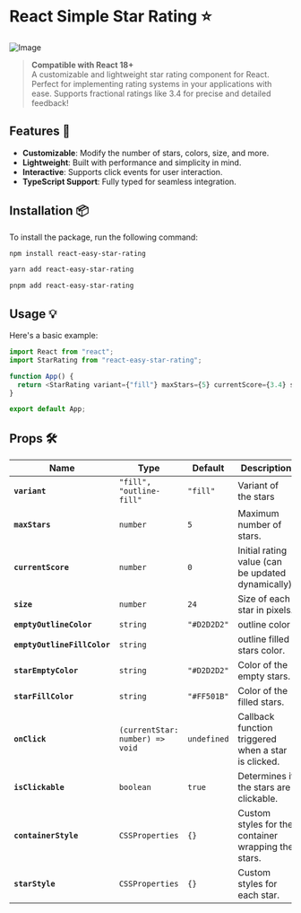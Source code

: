 # React Simple Star Rating ⭐️

![Image](https://github.com/user-attachments/assets/2b577e6d-eb60-43f9-b92e-9f31ff814edf)

> **Compatible with React 18+**  
> A customizable and lightweight star rating component for React.
> Perfect for implementing rating systems in your applications with ease.
> Supports fractional ratings like 3.4 for precise and detailed feedback!

## Features 🚀

- **Customizable**: Modify the number of stars, colors, size, and more.
- **Lightweight**: Built with performance and simplicity in mind.
- **Interactive**: Supports click events for user interaction.
- **TypeScript Support**: Fully typed for seamless integration.

## Installation 📦

To install the package, run the following command:

```bash
npm install react-easy-star-rating

yarn add react-easy-star-rating

pnpm add react-easy-star-rating
```

## Usage 💡

Here's a basic example:

```ts
import React from "react";
import StarRating from "react-easy-star-rating";

function App() {
  return <StarRating variant={"fill"} maxStars={5} currentScore={3.4} size={30} onClick={(rating) => console.log(`Rated: ${rating}`)} />;
}

export default App;
```

## Props 🛠️

| Name                        | Type                            | Default     | Description                                         |
| --------------------------- | ------------------------------- | ----------- | --------------------------------------------------- |
| **`variant`**               | `"fill", "outline-fill"`        | `"fill"`    | Variant of the stars                                |
| **`maxStars`**              | `number`                        | `5`         | Maximum number of stars.                            |
| **`currentScore`**          | `number`                        | `0`         | Initial rating value (can be updated dynamically).  |
| **`size`**                  | `number`                        | `24`        | Size of each star in pixels.                        |
| **`emptyOutlineColor`**     | `string`                        | `"#D2D2D2"` | outline color                                       |
| **`emptyOutlineFillColor`** | `string`                        |             | outline filled stars color.                         |
| **`starEmptyColor`**        | `string`                        | `"#D2D2D2"` | Color of the empty stars.                           |
| **`starFillColor`**         | `string`                        | `"#FF501B"` | Color of the filled stars.                          |
| **`onClick`**               | `(currentStar: number) => void` | `undefined` | Callback function triggered when a star is clicked. |
| **`isClickable`**           | `boolean`                       | `true`      | Determines if the stars are clickable.              |
| **`containerStyle`**        | `CSSProperties`                 | `{}`        | Custom styles for the container wrapping the stars. |
| **`starStyle`**             | `CSSProperties`                 | `{}`        | Custom styles for each star.                        |
